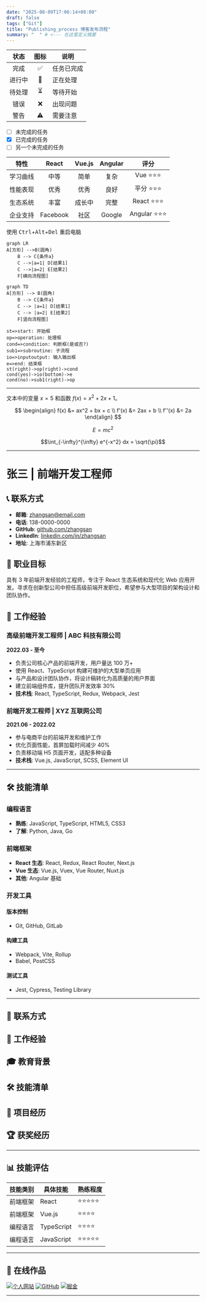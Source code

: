 ```yaml
---
date: "2025-08-09T17:06:14+08:00"
draft: false
tags: ["Git"]
title: "Publishing_process 博客发布流程"
summary: "  " # <--- 在这里定义摘要
---
```


|  状态  |       图标       | 说明       |
| :----: | :--------------: | ---------- |
|  完成  |     &#x2705;     | 任务已完成 |
| 进行中 |    &#x1f504;     | 正在处理   |
| 待处理 |     &#x23f3;     | 等待开始   |
|  错误  |     &#x274c;     | 出现问题   |
|  警告  | &#x26a0;&#xfe0f; | 需要注意   |

- [ ] 未完成的任务
- [x] 已完成的任务
- [ ] 另一个未完成的任务

| 特性     |  React   | Vue.js | Angular |               评分               |
| -------- | :------: | :----: | :-----: | :------------------------------: |
| 学习曲线 |   中等   |  简单  |  复杂   |   Vue &#x2b50;&#x2b50;&#x2b50;   |
| 性能表现 |   优秀   |  优秀  |  良好   |  平分 &#x2b50;&#x2b50;&#x2b50;   |
| 生态系统 |   丰富   | 成长中 |  完整   |  React &#x2b50;&#x2b50;&#x2b50;  |
| 企业支持 | Facebook |  社区  | Google  | Angular &#x2b50;&#x2b50;&#x2b50; |

使用 <kbd>Ctrl</kbd>+<kbd>Alt</kbd>+<kbd>Del</kbd> 重启电脑

```mermaid
graph LR
A[方形] -->B(圆角)
    B --> C{条件a}
    C -->|a=1| D[结果1]
    C -->|a=2| E[结果2]
    F[横向流程图]
```

```mermaid
graph TD
A[方形] --> B(圆角)
    B --> C{条件a}
    C --> |a=1| D[结果1]
    C --> |a=2| E[结果2]
    F[竖向流程图]
```

```flow
st=>start: 开始框
op=>operation: 处理框
cond=>condition: 判断框(是或否?)
sub1=>subroutine: 子流程
io=>inputoutput: 输入输出框
e=>end: 结束框
st(right)->op(right)->cond
cond(yes)->io(bottom)->e
cond(no)->sub1(right)->op
```

---

文本中的变量 $x = 5$ 和函数 $f(x) = x^2 + 2x + 1$。

$$
    \begin{align}
    f(x) &= ax^2 + bx + c \\
    f'(x)  &= 2ax + b \\
    f''(x)  &= 2a
    \end{align}
$$

$$E = mc^2$$

$$\int_{-\infty}^{\infty} e^{-x^2} dx = \sqrt{\pi}$$

---

# 张三 | 前端开发工程师

## &#x1f4de; 联系方式

- **邮箱**: zhangsan@email.com
- **电话**: 138-0000-0000
- **GitHub**: [github.com/zhangsan](https://github.com/zhangsan)
- **LinkedIn**: [linkedin.com/in/zhangsan](https://linkedin.com/in/zhangsan)
- **地址**: 上海市浦东新区

## &#x1f3af; 职业目标

具有 3 年前端开发经验的工程师，专注于 React 生态系统和现代化 Web 应用开发。寻求在创新型公司中担任高级前端开发职位，希望参与大型项目的架构设计和团队协作。

## &#x1f4bc; 工作经验

### 高级前端开发工程师 | ABC 科技有限公司

**2022.03 - 至今**

- 负责公司核心产品的前端开发，用户量达 100 万+
- 使用 React、TypeScript 构建可维护的大型单页应用
- 与产品和设计团队协作，将设计稿转化为高质量的用户界面
- 建立前端组件库，提升团队开发效率 30%
- **技术栈**: React, TypeScript, Redux, Webpack, Jest

### 前端开发工程师 | XYZ 互联网公司

**2021.06 - 2022.02**

- 参与电商平台的前端开发和维护工作
- 优化页面性能，首屏加载时间减少 40%
- 负责移动端 H5 页面开发，适配多种设备
- **技术栈**: Vue.js, JavaScript, SCSS, Element UI

---

## &#x1f6e0;&#xfe0f; 技能清单

### 编程语言

- **熟练**: JavaScript, TypeScript, HTML5, CSS3
- **了解**: Python, Java, Go

### 前端框架

- **React 生态**: React, Redux, React Router, Next.js
- **Vue 生态**: Vue.js, Vuex, Vue Router, Nuxt.js
- **其他**: Angular 基础

### 开发工具

#### 版本控制

- Git, GitHub, GitLab

#### 构建工具

- Webpack, Vite, Rollup
- Babel, PostCSS

#### 测试工具

- Jest, Cypress, Testing Library

---

## &#x1f4f1; 联系方式

## &#x1f4bc; 工作经验

## &#x1f393; 教育背景

## &#x1f6e0;&#xfe0f; 技能清单

## &#x1f680; 项目经历

## &#x1f3c6; 获奖经历

---

## &#x1f4ca; 技能评估

| 技能类别 | 具体技能   | 熟练程度                                 |
| -------- | ---------- | ---------------------------------------- |
| 前端框架 | React      | &#x2b50;&#x2b50;&#x2b50;&#x2b50;&#x2b50; |
| 前端框架 | Vue.js     | &#x2b50;&#x2b50;&#x2b50;&#x2b50;         |
| 编程语言 | TypeScript | &#x2b50;&#x2b50;&#x2b50;&#x2b50;         |
| 编程语言 | JavaScript | &#x2b50;&#x2b50;&#x2b50;&#x2b50;&#x2b50; |

---

## &#x1f517; 在线作品

[![个人网站](https://img.shields.io/badge/Website-zhangsan.dev-blue)](https://zhangsan.dev)
[![GitHub](https://img.shields.io/badge/GitHub-zhangsan-black)](https://github.com/zhangsan)
[![掘金](https://img.shields.io/badge/掘金-@张三-blue)](https://juejin.cn/user/zhangsan)

---
